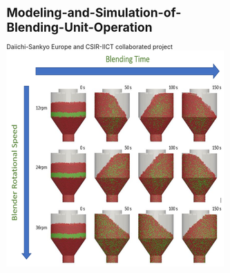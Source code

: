 # Modeling-and-Simulation-of-Blending-Unit-Operation
Daiichi-Sankyo Europe and CSIR-IICT collaborated project <br>
<img src="https://github.com/shivavaddagani/Modeling-and-Simulation-of-Blending-Unit-Operation/blob/master/Images/Picture1.png" alt="alt text" width="600" height="500">
